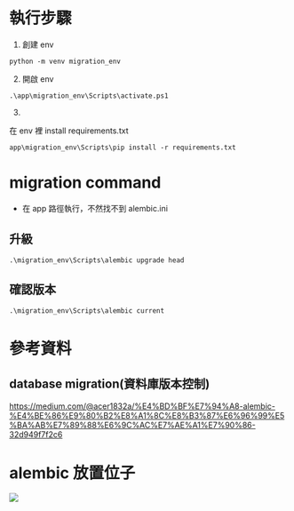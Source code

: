 # 執行步驟
1. 創建 env
```
python -m venv migration_env
```
2. 開啟 env
```
.\app\migration_env\Scripts\activate.ps1
```
3. 
在 env 裡 install requirements.txt
```
app\migration_env\Scripts\pip install -r requirements.txt
```

# migration command
- 在 app 路徑執行，不然找不到 alembic.ini
## 升級
```
.\migration_env\Scripts\alembic upgrade head
```
## 確認版本
```
.\migration_env\Scripts\alembic current 
```

# 參考資料
## database migration(資料庫版本控制) 
https://medium.com/@acer1832a/%E4%BD%BF%E7%94%A8-alembic-%E4%BE%86%E9%80%B2%E8%A1%8C%E8%B3%87%E6%96%99%E5%BA%AB%E7%89%88%E6%9C%AC%E7%AE%A1%E7%90%86-32d949f7f2c6

# alembic 放置位子
![](https://i.imgur.com/1eoAtXE.png)


